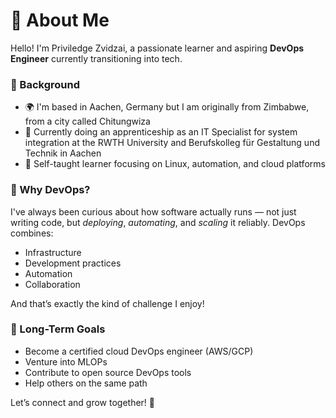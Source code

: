 # 👋 About Me

Hello! I'm Priviledge Zvidzai, a passionate learner and aspiring **DevOps Engineer** currently transitioning into tech.

### 🔧 Background

- 🌍 I'm based in Aachen, Germany but I am originally from Zimbabwe, from a city called Chitungwiza
- 💼 Currently doing an apprenticeship as an IT Specialist for system integration at the RWTH University and Berufskolleg für Gestaltung und Technik in Aachen
- 🧠 Self-taught learner focusing on Linux, automation, and cloud platforms

### 🎯 Why DevOps?

I've always been curious about how software actually runs — not just writing code, but _deploying_, _automating_, and _scaling_ it reliably. DevOps combines:

- Infrastructure
- Development practices
- Automation
- Collaboration

And that’s exactly the kind of challenge I enjoy!

### 📅 Long-Term Goals

- Become a certified cloud DevOps engineer (AWS/GCP)
- Venture into MLOPs
- Contribute to open source DevOps tools
- Help others on the same path

Let’s connect and grow together! 🚀
